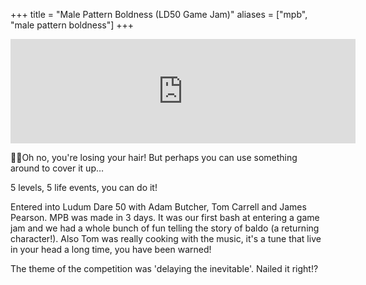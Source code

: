 +++
title = "Male Pattern Boldness (LD50 Game Jam)"
aliases = ["mpb", "male pattern boldness"]
+++

<iframe frameborder="0" src="https://itch.io/embed/1471737?dark=true" width="552" height="167"><a href="https://ahchoo.itch.io/male-pattern-boldness">Male Pattern Boldness by Choo</a></iframe>

👨‍🦲Oh no, you're losing your hair!
But perhaps you can use something around to cover it up…

5 levels, 5 life events, you can do it!



Entered into Ludum Dare 50 with Adam Butcher, Tom Carrell and James Pearson. MPB was made in 3 days. It was our first bash at entering a game jam and we had a whole bunch of fun telling the story of baldo (a returning character!). Also Tom was really cooking with the music, it's a tune that live in your head a long time, you have been warned!

The theme of the competition was 'delaying the inevitable'. Nailed it right!?
